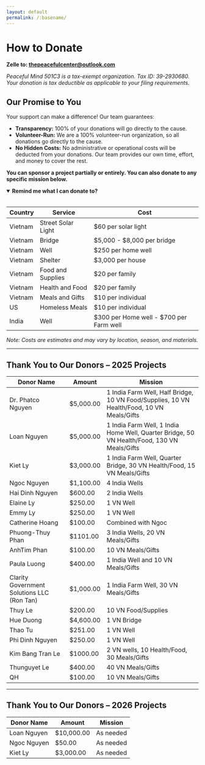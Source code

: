 ```yaml
---
layout: default
permalink: /:basename/
---
```


# How to Donate

**Zelle to: <u>thepeacefulcenter@outlook.com</u>**

_Peaceful Mind 501C3 is a tax-exempt organization. Tax ID: 39-2930680. Your donation is tax deductible as applicable to your filing requirements._

<section id="one">
  <h2>Our Promise to You</h2>
  <p>Your support can make a difference! Our team guarantees:</p>
  <ul>
    <li><strong>Transparency:</strong> 100% of your donations will go directly to the cause.</li>
    <li><strong>Volunteer-Run:</strong> We are a 100% volunteer-run organization, so all donations go directly to the cause.</li>
    <li><strong>No Hidden Costs:</strong> No administrative or operational costs will be deducted from your donations. Our team provides our own time, effort, and money to cover the rest.</li>
  </ul>
  <p><strong>You can sponsor a project partially or entirely. You can also donate to any specific mission below.</strong></p>
</section>

<details open>
  <summary><strong>Remind me what I can donate to?</strong></summary>

  <br/>

  <table>
    <thead>
      <tr>
        <th>Country</th>
        <th>Service</th>
        <th>Cost</th>
      </tr>
    </thead>
    <tbody>
      <tr>
        <td>Vietnam</td>
        <td>Street Solar Light</td>
        <td>$60 per solar light</td>
      </tr>
      <tr>
        <td>Vietnam</td>
        <td>Bridge</td>
        <td>$5,000 - $8,000 per bridge</td>
      </tr>
      <tr>
        <td>Vietnam</td>
        <td>Well</td>
        <td>$250 per home well</td>
      </tr>
      <tr>
        <td>Vietnam</td>
        <td>Shelter</td>
        <td>$3,000 per house</td>
      </tr>
      <tr>
        <td>Vietnam</td>
        <td>Food and Supplies</td>
        <td>$20 per family</td>
      </tr>
      <tr>
        <td>Vietnam</td>
        <td>Health and Food</td>
        <td>$20 per family</td>
      </tr>
      <tr>
        <td>Vietnam</td>
        <td>Meals and Gifts</td>
        <td>$10 per individual</td>
      </tr>
      <tr>
        <td>US</td>
        <td>Homeless Meals</td>
        <td>$10 per individual</td>
      </tr>
      <tr>
        <td>India</td>
        <td>Well</td>
        <td>$300 per Home well - $700 per Farm well</td>
      </tr>
    </tbody>
  </table>
  <em>Note: Costs are estimates and may vary by location, season, and materials.</em>
</details>


---

## Thank You to Our Donors – 2025 Projects

| Donor Name                                 | Amount    | Mission                                                                                     |
|--------------------------------------------|-----------|---------------------------------------------------------------------------------------------|
| Dr. Phatco Nguyen                          | $5,000.00 | 1 India Farm Well, Half Bridge, 10 VN Food/Supplies, 10 VN Health/Food, 10 VN Meals/Gifts   |
| Loan Nguyen                                | $5,000.00 | 1 India Farm Well, 1 India Home Well, Quarter Bridge, 50 VN Health/Food, 130 VN Meals/Gifts |  
| Kiet Ly                                    | $3,000.00 | 1 India Farm Well, Quarter Bridge, 30 VN Health/Food, 15 VN Meals/Gifts                     |  
| Ngoc Nguyen                                | $1,100.00 | 4 India Wells                                                                               |
| Hai Dinh Nguyen                            | $600.00   | 2 India Wells                                                                               |
| Elaine Ly                                  | $250.00   | 1 VN Well                                                                                   |
| Emmy Ly                                    | $250.00   | 1 VN Well                                                                                   | 
| Catherine Hoang                            | $100.00   | Combined with Ngoc                                                                          |  
| Phuong-Thuy Phan                           | $1101.00  | 3 India Wells, 20 VN Meals/Gifts                                                            |
| AnhTim Phan                                | $100.00   | 10 VN Meals/Gifts                                                                           |
| Paula Luong                                | $400.00   | 1 India Well and 10 VN Meals/Gifts                                                          |
| Clarity Government Solutions LLC (Ron Tan) | $1,000.00 | 1 India Farm Well, 30 VN Meals/Gifts                                                        |
| Thuy Le                                    | $200.00   | 10 VN Food/Supplies                                                                         |
| Hue Duong                                  | $4,600.00 | 1 VN Bridge                                                                                 |  
| Thao Tu                                    | $251.00   | 1 VN Well                                                                                   |
| Phi Dinh Nguyen                            | $250.00   | 1 VN Well                                                                                   |
| Kim Bang Tran Le                           | $1000.00  | 2 VN wells, 10 Health/Food, 30 Meals/Gifts                                                  |
| Thunguyet Le                               | $400.00   | 40 VN Meals/Gifts                                                                           |
| QH                                         | $100.00   | 10 VN Meals/Gifts                                                                           |


---

## Thank You to Our Donors – 2026 Projects

| Donor Name        | Amount     | Mission                 |
|-------------------|------------|-------------------------|
| Loan Nguyen       | $10,000.00 | As needed               |
| Ngoc Nguyen       | $50.00     | As needed               | 
| Kiet Ly           | $3,000.00  | As needed               | 

